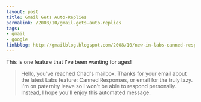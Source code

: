 ```yaml
---
layout: post
title: Gmail Gets Auto-Replies
permalink: /2008/10/gmail-gets-auto-replies
tags:
- gmail
- google
linkblog: http://gmailblog.blogspot.com/2008/10/new-in-labs-canned-responses.html
---
```


This is one feature that I've been wanting for ages!

> Hello, you've reached Chad's mailbox. Thanks for your email about the latest Labs feature: Canned Responses, or
> email for the truly lazy. I'm on paternity leave so I won't be able to respond personally. Instead, I hope you'll
> enjoy this automated message.
